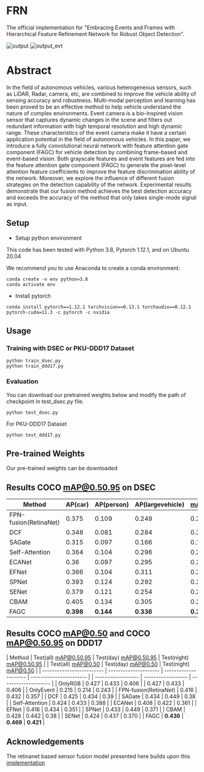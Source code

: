 # FRN

The official implementation for "Embracing Events and Frames with Hierarchical Feature Refinement Network for Robust Object Detection".

![output](https://github.com/HuCaoFighting/FRN/assets/66437581/63188281-6f24-4944-869f-029e4ac26bed)
![output_evt](https://github.com/HuCaoFighting/FRN/assets/66437581/f8e54dda-c623-4fda-91af-012fe24c22fe)

# Abstract
In the field of autonomous vehicles, various heterogeneous sensors, such as LiDAR, Radar, camera, etc, are combined to improve the vehicle ability of sensing accuracy and robustness. Multi-modal perception and learning has been proved to be an effective method to help vehicle understand the nature of complex environments. Event camera is a bio-inspired vision sensor that captures dynamic changes in the scene and filters out redundant information with high temporal resolution and high dynamic range. These characteristics of the event camera make it have a certain application potential in the field of autonomous vehicles. In this paper, we introduce a fully convolutional neural network with feature attention gate component (FAGC) for vehicle detection by combining frame-based and event-based vision. Both grayscale features and event features are fed into the feature attention gate component (FAGC) to generate the pixel-level attention feature coefficients to improve the feature discrimination ability of the network. Moreover, we explore the influence of different fusion strategies on the detection capability of the network. Experimental results demonstrate that our fusion method achieves the best detection accuracy and exceeds the accuracy of the method that only takes single-mode signal as input.

## Setup
- Setup python environment

This code has been tested with Python 3.8, Pytorch 1.12.1, and on Ubuntu 20.04

We recommend you to use Anaconda to create a conda environment:

```
conda create -n env python=3.8
conda activate env
```
- Install pytorch

```
conda install pytorch==1.12.1 torchvision==0.13.1 torchaudio==0.12.1 pytorch-cuda=11.3 -c pytorch -c nvidia
```

## Usage 
### Training with DSEC or PKU-DDD17 Dataset

```
python train_dsec.py
python train_ddd17.py
```
### Evaluation
You can download our pretrained weights below and modify the path of checkpoint in test_dsec.py file.
```
python test_dsec.py
```
For PKU-DDD17 Dataset
```
python test_ddd17.py
```

## Pre-trained Weights

Our pre-trained weights can be downloaded 

## Results COCO mAP@0.50.95 on DSEC 

| Method             | AP(car) | AP(person) | AP(largevehicle) | mAP@0.50.95 |
| ------------------ | ------- | ---------- | ---------------- | ----------- |
| FPN-fusion(RetinaNet) | 0.375   | 0.109      | 0.249            | 0.244       |
| DCF                | 0.348   | 0.081      | 0.284            | 0.238       |
| SAGate             | 0.315   | 0.097      | 0.166            | 0.193       |
| Self-Attention     | 0.364   | 0.104      | 0.296            | 0.255       |
| ECANet             | 0.36    | 0.097      | 0.295            | 0.251       |
| EFNet              | 0.366   | 0.104      | 0.311            | 0.260       |
| SPNet              | 0.393   | 0.124      | 0.292            | 0.276       |
| SENet              | 0.379   | 0.121      | 0.254            | 0.251       |
| CBAM               | 0.405   | 0.134      | 0.305            | 0.281       |
| FAGC               | **0.398**   | **0.144**      | **0.336**            | **0.293**       |

## Results COCO mAP@0.50 and COCO mAP@0.50.95 on DDD17
| Method                    | Test(all) mAP@0.50.95 | Test(day) mAP@0.50.95 | Test(night) mAP@0.50.95 | | Test(all) mAP@0.50 | Test(day) mAP@0.50 | Test(night) mAP@0.50 |
| ------------------------- | --------------------- | --------------------- | ----------------------- | | ------------------ | ------------------ | -------------------- |
| OnlyRGB                   | 0.427                 | 0.433                 | 0.406                   | | 0.427              | 0.433              | 0.406                |
| OnlyEvent                 | 0.215        | 0.214     | 0.243       |
| FPN-fusion(RetinaNet) | 0.416        | 0.432     | 0.357       |
| DCF                   | 0.425        | 0.434     | 0.39        |
| SAGate                | 0.434        | 0.449     | 0.38        |
| Self-Attention        | 0.424        | 0.433     | 0.388       |
| ECANet                | 0.408        | 0.422     | 0.361       |
| EFNet                 | 0.416        | 0.434     | 0.351       |
| SPNet                 | 0.433        | 0.449     | 0.371       |
| CBAM                  | 0.428        | 0.442     | 0.38        |
| SENet                 | 0.424        | 0.437     | 0.370       |
| FAGC                      | **0.436**        | **0.469**     | **0.421**       |


## Acknowledgements
The retinanet based sensor fusion model presented here builds upon this [implementation](https://github.com/abhishek1411/event-rgb-fusion/)
